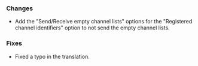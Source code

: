 ### Changes

- Add the "Send/Receive empty channel lists" options for the "Registered channel identifiers" option to not send the empty channel lists.

### Fixes

- Fixed a typo in the translation.
